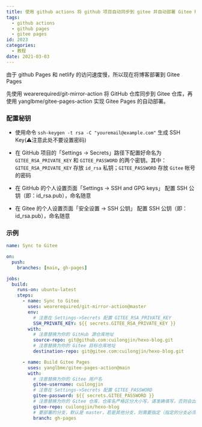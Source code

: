 ```yaml
---
title: 使用 github actions 将 github 项目自动同步到 gitee 并自动部署 Gitee Pages
tags:
  - github actions
  - github pages
  - gitee pages
id: 2023
categories:
  - 教程
date: 2021-03-03
---
```


由于 github Pages 和 netlify 的访问速度慢，所以现在将博客部署到 Gitee Pages

先使用 wearerequired/git-mirror-action 将 GitHub 仓库同步到 Gitee 仓库，再使用 yanglbme/gitee-pages-action 实现 Gitee Pages 的自动部署。

### 配置秘钥

* 使用命令 `ssh-keygen -t rsa -C "youremail@example.com"` 生成 SSH Key(⚠️注意此处不要设置密码)

* 在 GitHub 项目的「​Settings -> Secrets」路径下配置好命名为 `GITEE_RSA_PRIVATE_KEY` 和 `GITEE_PASSWORD` 的两个密钥。其中：`GITEE_RSA_PRIVATE_KEY` 存放 `id_rsa` 私钥；`GITEE_PASSWORD` 存放 `Gitee` 帐号的密码

* 在 GitHub 的个人设置页面「Settings -> SSH and GPG keys」​ 配置 SSH 公钥（即：id_rsa.pub），命名随意

* 在 Gitee 的个人设置页面「安全设置 -> SSH 公钥」​ 配置 SSH 公钥（即：id_rsa.pub），命名随意

### 示例

```yml
name: Sync to Gitee

on:
  push:
    branches: [main, gh-pages]

jobs:
  build:
    runs-on: ubuntu-latest
    steps:
      - name: Sync to Gitee
        uses: wearerequired/git-mirror-action@master
        env:
          # 注意在 Settings->Secrets 配置 GITEE_RSA_PRIVATE_KEY
          SSH_PRIVATE_KEY: ${{ secrets.GITEE_RSA_PRIVATE_KEY }}
        with:
          # 注意替换为你的 GitHub 源仓库地址
          source-repo: git@github.com:cuilongjin/hexo-blog.git
          # 注意替换为你的 Gitee 目标仓库地址
          destination-repo: git@gitee.com:cuilongjin/hexo-blog.git

      - name: Build Gitee Pages
        uses: yanglbme/gitee-pages-action@main
        with:
          # 注意替换为你的 Gitee 用户名
          gitee-username: cuilongjin
          # 注意在 Settings->Secrets 配置 GITEE_PASSWORD
          gitee-password: ${{ secrets.GITEE_PASSWORD }}
          # 注意替换为你的 Gitee 仓库，仓库名严格区分大小写，请准确填写，否则会出错
          gitee-repo: cuilongjin/hexo-blog
          # 要部署的分支，默认是 master，若是其他分支，则需要指定（指定的分支必须存在）
          branch: gh-pages
```
